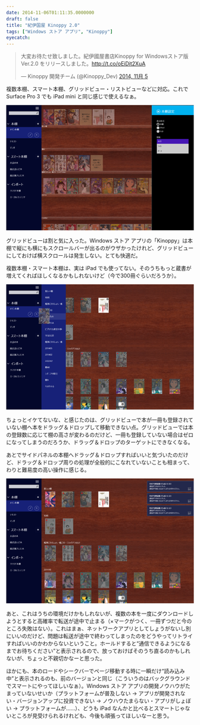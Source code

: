 ```yaml
---
date: 2014-11-06T01:11:35.0000000
draft: false
title: "紀伊国屋 Kinoppy 2.0"
tags: ["Windows ストア アプリ", "Kinoppy"]
eyecatch: 
---
```

<p><blockquote class="twitter-tweet" lang="ja"><p>大変お待たせ致しました。紀伊國屋書店Kinoppy for Windowsストア版Ver.2.0 をリリースしました。<a href="http://t.co/oEiDit2XuA">http://t.co/oEiDit2XuA</a></p>&mdash; Kinoppy 開発チーム (@Kinoppy_Dev) <a href="https://twitter.com/Kinoppy_Dev/status/529835942664613888">2014, 11月 5</a></blockquote><script async src="//platform.twitter.com/widgets.js" charset="utf-8"></script></p><p>複数本棚、スマート本棚、グリッドビュー・リストビューなどに対応。これで Surface Pro 3 でも iPad mini と同じ感じで使えるなぁ。</p><p><span itemscope itemtype="http://schema.org/Photograph"><img src="20141106005401.png" alt="f:id:daruyanagi:20141106005401p:plain" title="f:id:daruyanagi:20141106005401p:plain" class="hatena-fotolife" itemprop="image"></span></p><p>グリッドビューは割と気に入った。Windows ストア アプリの「Kinoppy」は本棚で縦にも横にもスクロールバーが出るのがウザかったけれど、グリッドビューにしておけば横スクロールは発生しない。とても快適だ。</p><p>複数本棚・スマート本棚は、実は iPad でも使ってない。そのうちもっと蔵書が増えてくればほしくなるかもしれないけど（今で300冊ぐらいだろうか）。</p><p><span itemscope itemtype="http://schema.org/Photograph"><img src="20141106005826.png" alt="f:id:daruyanagi:20141106005826p:plain" title="f:id:daruyanagi:20141106005826p:plain" class="hatena-fotolife" itemprop="image"></span></p><p>ちょっとイケてないな、と感じたのは、グリッドビューで本が一冊も登録されていない棚へ本をドラッグ＆ドロップして移動できない点。グリッドビューでは本の登録数に応じて棚の高さが変わるのだけど、一冊も登録していない場合はゼロになってしまうのだろうか、ドラッグ＆ドロップのターゲットにできなくなる。</p><p>あとでサイドパネルの本棚へドラッグ＆ドロップすればいいと気づいたのだけど、ドラッグ＆ドロップ周りの処理が全般的にこなれていないことも相まって、わりと難易度の高い操作に感じる。</p><p><span itemscope itemtype="http://schema.org/Photograph"><img src="20141106010207.png" alt="f:id:daruyanagi:20141106010207p:plain" title="f:id:daruyanagi:20141106010207p:plain" class="hatena-fotolife" itemprop="image"></span></p><p>あと、これはうちの環境だけかもしれないが、複数の本を一度にダウンロードしようとすると高確率で転送が途中で止まる（×マークがつく、一冊ずつだと今のところ失敗はない）。これはまぁ、ネットワークアプリとしてしょうがないし別にいいのだけど、問題は転送が途中で終わってしまったのをどうやってリトライすればいいのかわからないということ。ホールドすると“通信できるようになるまでお待ちください”と表示されるので、放っておけばそのうち直るのかもしれないが、ちょっと不親切かなーと思った。</p><p>ほかにも、本のロードやシークバーでページ移動する時に一瞬だけ“読み込み中”と表示されるのも、前のバージョンと同じ（こういうのはバックグラウンドでスマートにやってほしいなぁ）。Windows ストア アプリの開発ノウハウがたまっていないせいか（プラットフォームが普及しない → アプリが開発されない・バージョンアップに投資できない → ノウハウたまらない・アプリがしょぼい → プラットフォームが……）、どうも iPad なんかと比べるとスマートじゃないところが見受けられるけれども、今後も頑張ってほしいなーと思う。</p>

